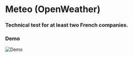 # Meteo (OpenWeather)
### Technical test for at least two French companies.


### Demo
![Demo](https://raw.githubusercontent.com/Pr0gmaT1k/Meteo/master/demo.gif)
